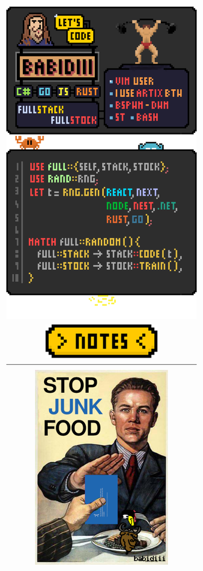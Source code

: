 


<p align="center">
  <img align="center"  alt="me" src="babidiii-card.gif" />
  

  <img align="center" alt="desc" src="babidiii-code.gif" />
</p>

<div align="center">
 <a href="https://fullstackfullnotes.vercel.app/">  
  <img  alt="notes" src="button-notes.png" />
 </a>
</div>


---

<div align="center">
<img width="70%" src="./healthy_man.png"/>
</div>





